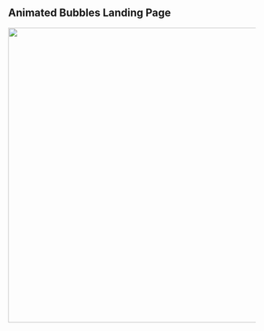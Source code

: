 ## Animated Bubbles Landing Page

<img align="left" width="800" height="600" src="images/finished.jpg">